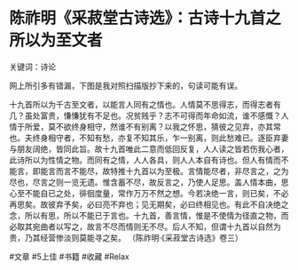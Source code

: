 # 陈祚明《采菽堂古诗选》：古诗十九首之所以为至文者
关键词：诗论

网上所引多有错漏，下图是我对照扫描版抄下来的，句读可能有误。

十九首所以为千古至文者，以能言人同有之情也。人情莫不思得志，而得志者有几？虽处富贵，慊慊犹有不足也。况贫贱乎？志不可得而年命如流，谁不感慨？人情于所爱，莫不欲终身相守，然谁不有别离？以我之怀思，猜彼之见弃，亦其常也。夫终身相守者，不知有愁，亦复不知其乐，乍一别离，则此愁难已。逐臣弃妻与朋友阔绝，皆同此旨。故十九首唯此二意而低回反复，人人读之皆若伤我心者，此诗所以为性情之物。而同有之情，人人各具，则人人本自有诗也。但人有情而不能言，即能言而言不能尽，故特推十九首以为至极。言情能尽者，非尽言之，之为尽也，尽言之则一览无遗。惟含蓄不尽，故反言之，乃使人足思。盖人情本曲，思心至不能自已之处，徘徊度量，常作万万不然之想。今若决绝一言，则已矣，不必再思矣。故彼弃予矣，必曰亮不弃也；见无期矣，必曰终相见也。有此不自决绝之念，所以有思，所以不能已于言也。十九首，善言情，惟是不使情为径直之物，而必取其宛曲者以写之，故言不尽而情则无不尽。后人不知，但谓十九首以自然为贵，乃其经营惨淡则莫能寻之矣。
（陈祚明·《采菽堂古诗选》卷三）

#文章 #5上佳 #书籍 #收藏 #Relax